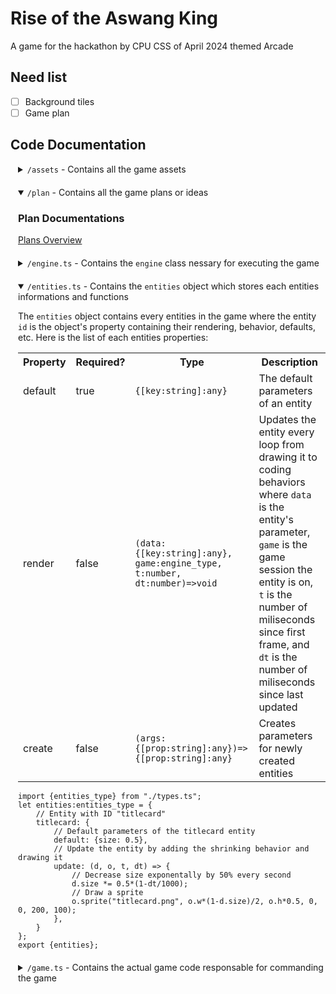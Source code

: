 # Rise of the Aswang King
A game for the hackathon by CPU CSS of April 2024 themed Arcade

## Need list
 - [ ] Background tiles
 - [ ] Game plan

## Code Documentation
<style>
details {
    padding-left: 10px;
    border-left: 2px solid #fff2;
    margin-bottom: 20px;
}
</style>
<details>
    <summary><code>/assets</code> - Contains all the game assets</summary>
    <h3>Images</h3>
    <ul>
        <li>Aswang.png</li>
        <li>MC.png</li>
        <li>Rise_of_the_Aswang_King.png</li>
        <li>spirtes.png</li>
    </ul>
</details>
<details open>
    <summary><code>/plan</code> - Contains all the game plans or ideas</summary>
  	<h3>Plan Documentations</h3>
    <p><a href="./plan/0.-Plans-Overview.md">Plans Overview</a></p>
</details>
<details>
    <summary><code>/engine.ts</code> - Contains the <code>engine</code> class nessary for executing the game</summary>
    <table>
        <tr><th>Public Methods</th><th>Type</th><th>Default</th><th>Description</th><tr>
        <tr><td><code><span class="hljs-built_in">constructor</span>(width<span class="hljs-attr">?:number</span>, height<span class="hljs-attr">?:number</span>, dom<span class="hljs-attr">?:HTMLCanvasElement</span>)</code></td><td>void</td><td></td><td>Constructor in creating a game session</td><tr>
        <tr><td>dom</td><td>HTMLCanvasElement</td><td>New Canvas</td><td>Canvas element responsible for displaying graphics</td><tr>
        <tr><td>w</td><td>number</td><td>320</td><td>Width of Canvas</td><tr>
        <tr><td>h</td><td>number</td><td>240</td><td>Height of Canvas</td><tr>
        <tr><td>z</td><td>number</td><td>w/320</td><td>Size of 1 asset pixel to canvas pixel</td><tr>
        <tr><td>fps</td><td>number</td><td>30</td><td>Target frames per second</td><tr>
        <tr><td><code><span class="hljs-built_in">load</span>(...files<span class="hljs-attr">:string[]</span>)</code></td><td>void</td><td></td><td>Load files into cache from <code>/asset</code></td><tr>
        <tr><td><code><span class="hljs-built_in">start_loop</span>()</code></td><td>void</td><td></td><td>Starts game loop, trigger by default after <code>load</code></td><tr>
        <tr><td><code><span class="hljs-built_in">stop_loop</span>()</code></td><td>void</td><td></td><td>Stops game loop</td><tr>
        <tr><td><code><span class="hljs-built_in">scene</span>(id<span class="hljs-attr">:string</span>, scene<span class="hljs-attr">?:(dt_start:number,dt_last:number)=>void</span>)</code></td><td>void</td><td></td><td>If <code>scene</code> is undefined or there is no current scene then set <code>id</code> has current scene, if scene is defined then add <code>scene</code> with <code>id</code></td><tr>
        <tr><td><code><span class="hljs-built_in">on</span>(event<span class="hljs-attr">:string</span>, action<span class="hljs-attr">:(...args:any[])=>any</span>)</code></td><td>void</td><td></td><td>Adds an event listener for keyboard or joystick, if inside <code>scene</code> method then only listening if that scene is currently activated, else listening at all times</td><tr>
        <tr><td>sprite_boxed</td><td>boolean</td><td>false</td><td>For debuging, displays a red box on each sprite</td><tr>
        <tr><td><code><span class="hljs-built_in">sprite</span>(img<span class="hljs-attr">:string</span>, x<span class="hljs-attr">:number</span>, y<span class="hljs-attr">:number</span>, cx<span class="hljs-attr">:number</span>, cw<span class="hljs-attr">:number</span>, ch<span class="hljs-attr">:number</span>, x<span class="hljs-attr">:number</span>, fx<span class="hljs-attr">?:boolean</span>, fy<span class="hljs-attr">?:boolean</span>)</code></td><td>void</td><td><code>fx=false</code>, <code>fy=false</code></td><td>Draws a clipped image from a sprite image
            <table>
                <tr><th>Argument</th><th>Description</th></tr>
                <tr><td>img</td><td>The sprite image, ensure it is already loaded in memory!</td></tr>
                <tr><td>x</td><td>X direction to put the clipped image</td></tr>
                <tr><td>y</td><td>Y direction to put the clipped image</td></tr>
                <tr><td>cx</td><td>X direction in sprite image to clip</td></tr>
                <tr><td>cy</td><td>Y direction in sprite image to clip</td></tr>
                <tr><td>cw</td><td>Width of clipped area in sprite image</td></tr>
                <tr><td>ch</td><td>Height of clipped area in sprite image</td></tr>
                <tr><td>fx</td><td>Flip clipped image in the X direction?</td></tr>
                <tr><td>fy</td><td>Flip clipped image in the Y direction?</td></tr>
            </table>
        </td><tr>
        <tr><td><code><span class="hljs-built_in">draw</span>(type<span class="hljs-attr">?:string</span>, data<span class="hljs-attr">?:{[index:string]:any}</span>)</code></td><td>void</td><td></td><td>For debuging, draws an entity of type <code>type</code> with <code>data</code> has its data without its behavior</td><tr>
        <tr><td><code><span class="hljs-built_in">render</span>(p<span class="hljs-attr">?:HTMLElement</span>)</code></td><td>void</td><td><code>p=document.body</code></td><td>Inserts the canvas element to parent element which by default is the page body</td><tr>
    </table>
</details>
<details open>
    <summary><code>/entities.ts</code> - Contains the <code>entities</code> object which stores each entities informations and functions</summary>
    <p>The <code>entities</code> object contains every entities in the game where the entity <code>id</code> is the object's property containing their rendering, behavior, defaults, etc. Here is the list of each entities properties:</p>
    <table>
        <tr><th>Property</th><th>Required?</th><th>Type</th><th>Description</th><tr>
        <tr><td>default</td><td>true</td><td><code>{[key:string]:any}</code></td><td>The default parameters of an entity</td><tr>
        <tr><td>render</td><td>false</td><td><code>(data:{[key:string]:any}, game:engine_type, t:number, dt:number)=>void</code></td><td>Updates the entity every loop from drawing it to coding behaviors where <code>data</code> is the entity's parameter, <code>game</code> is the game session the entity is on, <code>t</code> is the number of miliseconds since first frame, and <code>dt</code> is the number of miliseconds since last updated</td><tr>
        <tr><td>create</td><td>false</td><td><code>(args:{[prop:string]:any})=>{[prop:string]:any}</code></td><td>Creates parameters for newly created entities</td><tr>
    </table>
    <pre><code class="lang-javascript"><span class="hljs-built_in">import</span> {entities_type} <span class="hljs-built_in">from</span> <span class="hljs-string">"./types.ts"</span>;
<span class="hljs-built_in">let</span> entities<span class="hljs-attr">:entities_type</span> = {
    <span class="hljs-comment">// Entity with ID "titlecard"</span>
    titlecard: {
        <span class="hljs-comment">// Default parameters of the titlecard entity</span>
        default: {size: <span class="hljs-number">0.5</span>},
        <span class="hljs-comment">// Update the entity by adding the shrinking behavior and drawing it</span>
        update: (d, o, t, dt) => {
            <span class="hljs-comment">// Decrease size exponentally by 50% every second</span>
            <span class="hljs-built_in">d</span>.size *= <span class="hljs-number">0.5</span>*(<span class="hljs-number">1</span>-dt/<span class="hljs-number">1000</span>);
            <span class="hljs-comment">// Draw a sprite</span>
            <span class="hljs-built_in">o</span>.sprite(<span class="hljs-string">"titlecard.png"</span>, <span class="hljs-built_in">o</span>.w*(<span class="hljs-number">1</span>-<span class="hljs-built_in">d</span>.size)/<span class="hljs-number">2</span>, <span class="hljs-built_in">o</span>.h*<span class="hljs-number">0.5</span>, <span class="hljs-number">0</span>, <span class="hljs-number">0</span>, <span class="hljs-number">200</span>, <span class="hljs-number">100</span>);
        },
    }
};
<span class="hljs-built_in">export</span> {entities};</code></pre>
</details>
<details>
    <summary><code>/game.ts</code> - Contains the actual game code responsable for commanding the game</summary>
    <p>Here is an example of <code>/game.js</code> with comments using the class <code>engine</code> defined in <code>/engine.ts</code>:</p>
    <pre><code class="lang-javascript"><span class="hljs-comment">// Import engine class</span>
<span class="hljs-built_in">import</span> {engine} <span class="hljs-built_in">from</span> <span class="hljs-string">"./engine.ts"</span>;
<span class="hljs-comment">// Create new game session with 640x480 screen</span>
<span class="hljs-built_in">let</span> game = <span class="hljs-built_in">new</span> engine(<span class="hljs-number">640</span>, <span class="hljs-number">480</span>);</code>
<span class="hljs-comment">// Display canvas into html body</span>
<span class="hljs-built_in">game</span>.render();</code>
<span class="hljs-comment">// Load nessary files into memory</span>
<span class="hljs-built_in">game</span>.load(<span class="hljs-string">"sprites.png"</span>, <span class="hljs-string">"sprites.png"</span>, <span class="hljs-string">"music.mp3"</span>);
<span class="hljs-comment">// Create new scene by default it become the active scene</span>
<span class="hljs-built_in">game</span>.scene(<span class="hljs-string">"menu"</span>, (t, dt) => {
    <span class="hljs-comment">// Draw the title card entity defined from "entity.ts"</span>
    <span class="hljs-built_in">game</span>.draw(<span class="hljs-string">"titlecard"</span>);
    <span class="hljs-comment">// Draw the play button entity with parameters</span>
    <span class="hljs-built_in">game</span>.draw(<span class="hljs-string">"play"</span>, {text: <span class="hljs-string">"Play!"</span>});
    <span class="hljs-comment">// Switch to next scene when the "Enter" or "Space" key is pressed</span>
    <span class="hljs-built_in">game</span>.on(<span class="hljs-string">"enter,space"</span>, ()=><span class="hljs-built_in">game</span>.scene(<span class="hljs-string">"level1"</span>));
});
<span class="hljs-comment">// Create entity has player</span>
<span class="hljs-built_in">let</span> player = <span class="hljs-built_in">game</span>.entity(<span class="hljs-string">"player"</span>);
<span class="hljs-comment">// Create next scene named "level1"</span></code>
<span class="hljs-built_in">game</span>.scene(<span class="hljs-string">"menu"</span>, (t, dt) => {
    <span class="hljs-comment">// Update the player</span>
    <span class="hljs-built_in">game</span>.add(<span class="hljs-built_in">player</span>);
});
</code></pre>
</details>